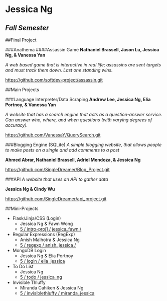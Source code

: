 Jessica Ng
================
*Fall Semester*
---------

##Final Project

###Anathema
####Assassin Game
**Nathaniel Brassell, Jason Lu, Jessica Ng, & Vanessa Yan**

*A web based game that is interactive in real life; assassins are sent targets and must track them down. Last one standing wins.*

https://github.com/softdev-project/assassin.git



##Main Projects

###Language Interpreter/Data Scraping
**Andrew Lee, Jessica Ng, Elia Portnoy, & Vanessa Yan**

*A website that has a search engine that acts as a question-answer service. Can answer who, where, and when questions (with varying degrees of accuracy).*

https://github.com/VanessaY/QuerySearch.git

###Blogging Engine (SQLite)
*A simple blogging website, that allows people to make posts on a single and add comments to a post*

**Ahmed Abrar, Nathaniel Brassell, Adriel Mendoza, & Jessica Ng** 

https://github.com/SingleDreamer/Blog_Project.git

###API
*A website that uses an API to gather data*

**Jessica Ng & Cindy Wu**

https://github.com/SingleDreamer/api_project.git

##Mini-Projects
* Flask/Jinja/CSS (Login)
  * Jessica Ng & Fawn Wong
  * <a href = "https://github.com/stuycs-softdev/submissions/tree/master/5/intro-proj1/jessica_fawn"> 5 / intro-proj1 / jessica_fawn / </a>
* Regular Expressions (RegExp)
  * Anish Malhotra & Jessica Ng
  * <a href = "https://github.com/stuycs-softdev/submissions/tree/master/5/regexp/anish_jessica">  5 / regexp / anish_jessica / </a>
* MongoDB Login
  * Jessica Ng & Elia Portnoy
  * <a href = "https://github.com/stuycs-softdev/submissions/tree/master/5/login/elia_jessica"> 5 / login / elia_jessica</a>
* To Do List
  * Jessica Ng
  * <a href = "https://github.com/stuycs-softdev/submissions/tree/master/5/todo/jessica_ng"> 5 / todo / jessica_ng </a>
* Invisible Thluffy
  * Miranda Cahiken & Jessica Ng
  * <a href = "https://github.com/stuycs-softdev/submissions/tree/master/5/invisiblethluffy/miranda_jessica"> 5 / invisiblethluffy / miranda_jessica </a>
